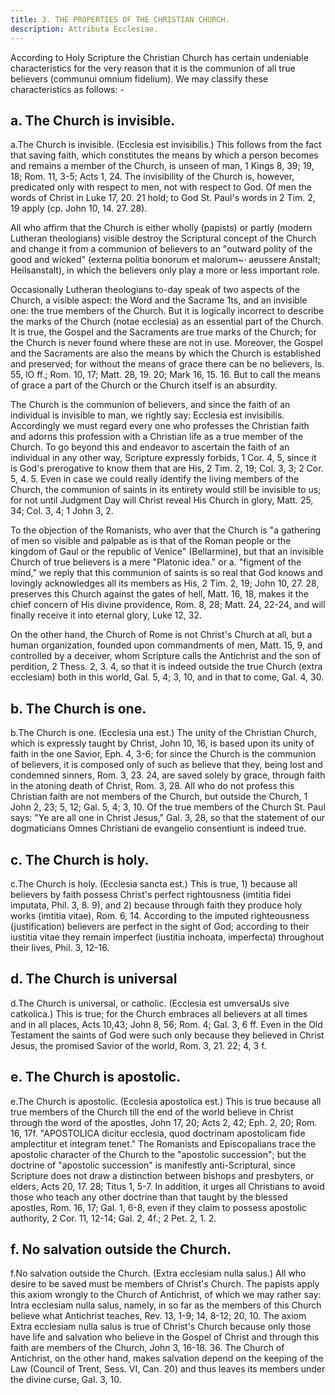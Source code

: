 ```yaml
---
title: 3. THE PROPERTIES OF THE CHRISTIAN CHURCH.
description: Attributa Ecclesiae.
---
```


According to Holy Scripture the Christian Church has certain undeniable characteristics for the very reason that it is the communion of all true believers (communui omnium fidelium). We may classify these characteristics as follows: -

## a. The Church is invisible.
a.The Church is invisible. (Ecclesia est invisibilis.) This follows from the fact that saving faith, which constitutes the means by which a person becomes and remains a member of the Church, is unseen of man, 1 Kings 8, 39; 19, 18; Rom. 11, 3-5; Acts 1, 24. The invisibility of the Church is, however, predicated only with respect to men, not with respect to God. Of men the words of Christ in Luke 17, 20. 21 hold; to God St. Paul's words in 2 Tim. 2, 19 apply (cp. John 10, 14. 27. 28).

All who affirm that the Church is either wholly (papists) or partly (modern Lutheran theologians) visible destroy the Scriptural concept of the Church and change it from a communion of believers to an "outward polity of the good and wicked" (externa politia bonorum et malorum~· aeussere Anstalt; Heilsanstalt), in which the believers only play a more or less important role.

Occasionally Lutheran theologians to-day speak of two aspects of the Church, a visible aspect: the Word and the Sacrame 1ts, and an invisible one: the true members of the Church. But it is logically incorrect to describe the marks of the Church (notae ecclesia) as an essential part of the Church. It is true, the Gospel and the Sacraments are true marks of the Church; for the Church is never found where these are not in use. Moreover, the Gospel and the Sacraments are also the means by which the Church is established and preserved; for without the means of grace there can be no believers, Is. 55, lO ff.; Rom. 10, 17; Matt. 28, 19. 20; Mark 16, 15. 16. But to call the means of grace a part of the Church or the Church itself is an absurdity.

The Church is the communion of believers, and since the faith of an individual is invisible to man, we rightly say: Ecclesia est invisibilis. Accordingly we must regard every one who professes the Christian faith and adorns this profession with a Christian life as a true member of the Church. To go beyond this and endeavor to ascertain the faith of an individual in any other way, Scripture expressly forbids, 1 Cor. 4, 5, since it is God's prerogative to know them that are His, 2 Tim. 2, 19; Col. 3, 3; 2 Cor. 5, 4. 5. Even in case we could really identify the living members of the Church, the communion of saints in its entirety would still be invisible to us; for not until Judgment Day will Christ reveal His Church in glory, Matt. 25, 34; Col. 3, 4; 1 John 3, 2.

To the objection of the Romanists, who aver that the Church is "a gathering of men so visible and palpable as is that of the Roman people or the kingdom of Gaul or the republic of Venice" (Bellarmine), but that an invisible Church of true believers is a mere "Platonic idea." or a. "figment of the mind," we reply that this communion of saints is so real that God knows and lovingly acknowledges all its members as His, 2 Tim. 2, 19; John 10, 27. 28, preserves this Church against the gates of hell, Matt. 16, 18, makes it the chief concern of His divine providence, Rom. 8, 28; Matt. 24, 22-24, and will finally receive it into eternal glory, Luke 12, 32.

On the other hand, the Church of Rome is not Christ's Church at all, but a human organization, founded upon commandments of men, Matt. 15, 9, and controlled by a deceiver, whom Scripture calls the Antichrist and the son of perdition, 2 Thess. 2, 3. 4, so that it is indeed outside the true Church (extra ecclesiam) both in this world, Gal. 5, 4; 3, 10, and in that to come, Gal. 4, 30.

## b. The Church is one.
b.The Church is one. (Ecclesia una est.) The unity of the Christian Church, which is expressly taught by Christ, John 10, 16, is based upon its unity of faith in the one Savior, Eph. 4, 3-6; for since the Church is the communion of believers, it is composed only of such as believe that they, being lost and condemned sinners, Rom. 3, 23. 24, are saved solely by grace, through faith in the atoning death of Christ, Rom. 3, 28. All who do not profess this Christian faith are not members of the Church, but outside the Church, 1 John 2, 23; 5, 12; Gal. 5, 4; 3, 10. Of the true members of the Church St. Paul says: "Ye are all one in Christ Jesus," Gal. 3, 28, so that the statement of our dogmaticians Omnes Christiani de evangelio consentiunt is indeed true.

## c. The Church is holy.
c.The Church is holy. (Ecclesia sancta est.) This is true, 1) because all believers by faith possess Christ's perfect rightousness (imtitia fidei imputata, Phil. 3, 8. 9), and 2) because through faith they produce holy works (imtitia vitae), Rom. 6, 14. According to the imputed righteousness (justification) believers are perfect in the sight of God; according to their iustitia vitae they remain imperfect (iustitia inchoata, imperfecta) throughout their lives, Phil. 3, 12-16.

## d. The Church is universal
d.The Church is universal, or catholic. (Ecclesia est umversaUs sive catkolica.) This is true; for the Church embraces all believers at all times and in all places, Acts 10,43; John 8, 56; Rom. 4; Gal. 3, 6 ff. Even in the Old Testament the saints of God were such only because they believed in Christ Jesus, the promised Savior of the world, Rom. 3, 21. 22; 4, 3 f.

## e. The Church is apostolic.
e.The Church is apostolic. (Ecclesia apostolica est.) This is true because all true members of the Church till the end of the world believe in Christ through the word of the apostles, John 17, 20; Acts 2, 42; Eph. 2, 20; Rom. 16, 17f. "APOSTOLICA dicitur ecclesia, quod doctrinam apostolicam fide amplectitur et integram tenet." The Romanists and Episcopalians trace the apostolic character of the Church to the "apostolic succession"; but the doctrine of "apostolic succession" is manifestly anti-Scriptural, since Scripture does not draw a distinction between bishops and presbyters, or elders, Acts 20, 17. 28; Titus 1, 5-7. In addition, it urges all Christians to avoid those who teach any other doctrine than that taught by the blessed apostles, Rom. 16, 17; Gal. 1, 6-8, even if they claim to possess apostolic authority, 2 Cor. 11, 12-14; Gal. 2, 4f.; 2 Pet. 2, 1. 2.

## f. No salvation outside the Church.
f.No salvation outside the Church. (Extra ecclesiam nulla salus.) All who desire to be saved must be members of Christ's Church. The papists apply this axiom wrongly to the Church of Antichrist, of which we may rather say: Intra ecclesiam nulla salus, namely, in so far as the members of this Church believe what Antichrist teaches, Rev. 13, 1-9; 14, 8-12; 20, 10. The axiom Extra ecclesiam nulla salus is true of Christ's Church because only those have life and salvation who believe in the Gospel of Christ and through this faith are members of the Church, John 3, 16-18. 36. The Church of Antichrist, on the other hand, makes salvation depend on the keeping of the Law (Council of Trent, Sess. VI, Can. 20) and thus leaves its members under the divine curse, Gal. 3, 10.